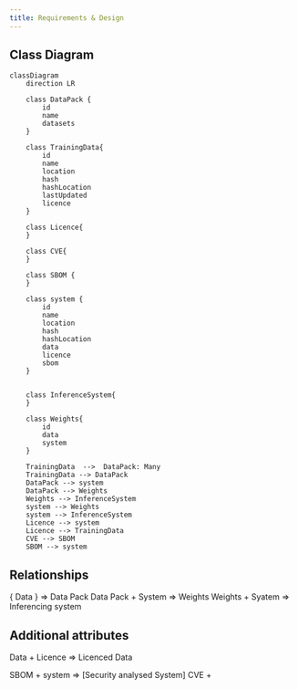 ```yaml
---
title: Requirements & Design
---
```


## Class Diagram

```mermaid
classDiagram 
    direction LR

    class DataPack {
        id
        name
        datasets
    }

    class TrainingData{
        id
        name
        location
        hash
        hashLocation
        lastUpdated
        licence
    }

    class Licence{
    }

    class CVE{
    }

    class SBOM {
    }

    class system {
        id
        name
        location
        hash
        hashLocation
        data
        licence
        sbom
    }


    class InferenceSystem{
    }
    
    class Weights{
        id
        data
        system
    }

    TrainingData  -->  DataPack: Many
    TrainingData --> DataPack
    DataPack --> system
    DataPack --> Weights
    Weights --> InferenceSystem
    system --> Weights
    system --> InferenceSystem
    Licence --> system
    Licence --> TrainingData
    CVE --> SBOM
    SBOM --> system
```

## Relationships

{ Data } => Data Pack
Data Pack + System => Weights
Weights + Syatem => Inferencing system


## Additional attributes

Data + Licence => Licenced Data

SBOM + system => [Security analysed System]
CVE + 

